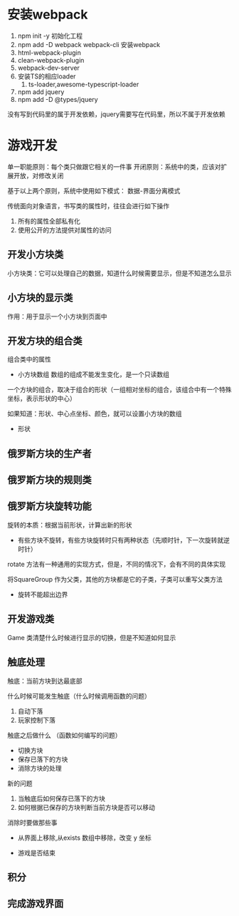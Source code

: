 # 安装webpack
1. npm init -y 初始化工程
2. npm add -D webpack webpack-cli 安装webpack
3. html-webpack-plugin
4. clean-webpack-plugin
5. webpack-dev-server
6. 安装TS的相应loader
    1. ts-loader,awesome-typescript-loader
7. npm add jquery
8. npm add -D @types/jquery

没有写到代码里的属于开发依赖，jquery需要写在代码里，所以不属于开发依赖

# 游戏开发
单一职能原则：每个类只做跟它相关的一件事
开闭原则：系统中的类，应该对扩展开放，对修改关闭

基于以上两个原则，系统中使用如下模式：
数据-界面分离模式

传统面向对象语言，书写类的属性时，往往会进行如下操作

1. 所有的属性全部私有化
2. 使用公开的方法提供对属性的访问

## 开发小方块类

小方块类：它可以处理自己的数据，知道什么时候需要显示，但是不知道怎么显示

## 小方块的显示类

作用：用于显示一个小方块到页面中

## 开发方块的组合类

组合类中的属性
- 小方块数组
数组的组成不能发生变化，是一个只读数组

一个方块的组合，取决于组合的形状（一组相对坐标的组合，该组合中有一个特殊坐标，表示形状的中心）

如果知道：形状、中心点坐标、颜色，就可以设置小方块的数组

- 形状

## 俄罗斯方块的生产者 

## 俄罗斯方块的规则类

## 俄罗斯方块旋转功能
旋转的本质：根据当前形状，计算出新的形状

- 有些方块不旋转，有些方块旋转时只有两种状态（先顺时针，下一次旋转就逆时针）

rotate 方法有一种通用的实现方式，但是，不同的情况下，会有不同的具体实现

将SquareGroup 作为父类，其他的方块都是它的子类，子类可以重写父类方法

- 旋转不能超出边界

## 开发游戏类
Game 类清楚什么时候进行显示的切换，但是不知道如何显示

## 触底处理

触底：当前方块到达最底部

什么时候可能发生触底（什么时候调用函数的问题）

1. 自动下落
2. 玩家控制下落

触底之后做什么 （函数如何编写的问题）

- 切换方块
- 保存已落下的方块
- 消除方块的处理


新的问题

1. 当触底后如何保存已落下的方块
2. 如何根据已保存的方块判断当前方块是否可以移动

消除时要做那些事
- 从界面上移除,从exists 数组中移除，改变 y 坐标

- 游戏是否结束


## 积分

## 完成游戏界面